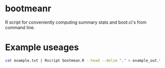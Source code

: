 # bootmeanr
R script for conveniently computing summary stats and boot.ci's from command line.

# Example useages
```sh
cat example.txt | Rscript bootmean.R --head --delim "," > example_out.txt
```
